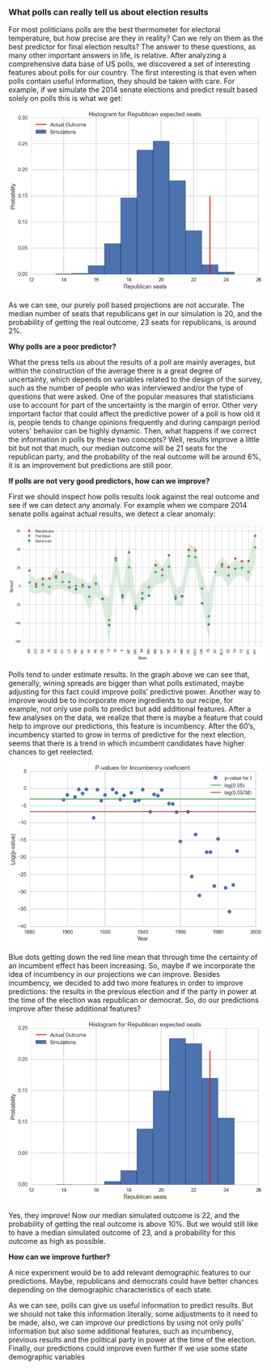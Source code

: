 
### What polls can really tell us about election results

For most politicians polls are the best thermometer for electoral temperature, but how precise are they in reality? Can we rely on them as the best predictor for final election results? The answer to these questions, as many other important answers in life, is relative. After analyzing a comprehensive data base of US polls, we discovered a set of interesting features about polls for our country. The first interesting is that even when polls contain useful information, they should be taken with care. For example, if we simulate the 2014 senate elections and predict result based solely on polls this is what we get:

<img src= Hist1RepExpctSeats.png>

As we can see, our purely poll based projections are not accurate. The median number of seats that republicans get in our simulation is 20, and the probability of getting the real outcome, 23 seats for republicans, is around 2%.

**Why polls are a poor predictor?**

What the press tells us about the results of a poll are mainly averages, but within the construction of the average there is a great degree of uncertainty, which depends on variables related to the design of the survey, such as the number of people who was interviewed and/or the type of questions that were asked. One of the popular measures that statisticians use to account for part of the uncertainty is the margin of error. Other very important factor that could affect the predictive power of a poll is how old it is, people tends to change opinions frequently and during campaign period voters' behavior can be highly dynamic. Then, what happens if we correct the information in polls by these two concepts? Well, results improve a little bit but not that much, our median outcome will be 21 seats for the republican party, and the probability of the real outcome will be around 6%, it is an improvement but predictions are still poor.

**If polls are not very good predictors, how can we improve?**

First we should inspect how polls results look against the real outcome and see if we can detect any anomaly. For example when we compare 2014 senate polls against actual results, we detect a clear anomaly:

<img src=spread1.png>

Polls tend to under estimate results. In the graph above we can see that, generally, wining spreads are bigger than what polls estimated, maybe adjusting for this fact could improve polls’ predictive power. Another way to improve would be to incorporate more ingredients to our recipe, for example, not only use polls to predict but add additional features. After a few analyses on the data, we realize that there is maybe a feature that could help to improve our predictions, this feature is incumbency. After the 60’s, incumbency started to grow in terms of predictive for the next election, seems that there is a trend in which incumbent candidates have higher chances to get reelected.

<img src=pValuesIncumb.png>

Blue dots getting down the red line mean that through time the certainty of an incumbent effect has been increasing. So, maybe if we incorporate the idea of incumbency in our projections we can improve. Besides incumbency, we decided to add two more features in order to improve predictions: the results in the previous election and if the party in power at the time of the election was republican or democrat. So, do our predictions improve after these additional features?

<img src=Hist2RepExpctSeats.png>

Yes, they improve! Now our median simulated outcome is 22, and the probability of getting the real outcome is above 10%. But we would still like to have a median simulated outcome of 23, and a probability for this outcome as high as possible.

**How can we improve further?**

A nice experiment would be to add relevant demographic features to our predictions. Maybe, republicans and democrats could have better chances depending on the demographic characteristics of each state.

As we can see, polls can give us useful information to predict results. But we should not take this information literally, some adjustments to it need to be made, also, we can improve our predictions by using not only polls’ information but also some additional features, such as incumbency, previous results and the political party in power at the time of the election. Finally, our predictions could improve even further if we use some state demographic variables